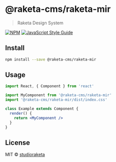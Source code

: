 # @raketa-cms/raketa-mir

> Raketa Design System

[![NPM](https://img.shields.io/npm/v/@raketa-cms/raketa-mir.svg)](https://www.npmjs.com/package/@raketa-cms/raketa-mir) [![JavaScript Style Guide](https://img.shields.io/badge/code_style-standard-brightgreen.svg)](https://standardjs.com)

## Install

```bash
npm install --save @raketa-cms/raketa-mir
```

## Usage

```jsx
import React, { Component } from 'react'

import MyComponent from '@raketa-cms/raketa-mir'
import '@raketa-cms/raketa-mir/dist/index.css'

class Example extends Component {
  render() {
    return <MyComponent />
  }
}
```

## License

MIT © [studioraketa](https://github.com/studioraketa)
